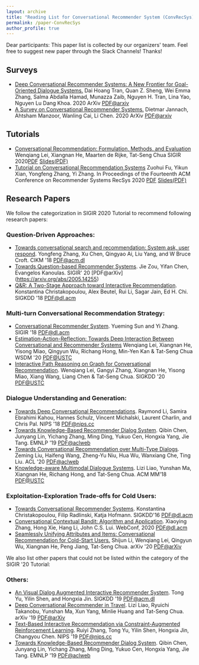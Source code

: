 ```yaml
---
layout: archive
title: "Reading List for Conversational Recommender System (ConvRecSys)"
permalink: /paper-ConvRecSys
author_profile: true
---
```




Dear participants: This paper list is collected by our organizers' team. Feel free to suggest new paper through the Slack Channels! Thanks!



## Surveys

- <u>Deep Conversational Recommender Systems: A New Frontier for Goal-Oriented Dialogue Systems.</u> Dai Hoang Tran, Quan Z. Sheng, Wei Emma Zhang, Salma Abdalla Hamad, Munazza Zaib, Nguyen H. Tran, Lina Yao, Nguyen Lu Dang Khoa. 2020 ArXiv [PDF@arxiv](https://arxiv.org/abs/2004.13245)
- <u>A Survey on Conversational Recommender Systems.</u> Dietmar Jannach, Ahtsham Manzoor, Wanling Cai, Li Chen. 2020 ArXiv [PDF@arxiv](https://arxiv.org/abs/2004.00646)



## Tutorials

- <u>Conversational Recommendation: Formulation, Methods, and Evaluation</u> Wenqiang Lei, Xiangnan He, Maarten de Rijke, Tat-Seng Chua SIGIR 2020[PDF](http://staff.ustc.edu.cn/~hexn/papers/sigir20-tutorial.pdf) [Slides(PDF)](http://staff.ustc.edu.cn/~hexn/slides/sigir20-tutorial-CRS-slides.pdf)
- <u>Tutorial on Conversational Recommendation Systems</u> Zuohui Fu, Yikun Xian, Yongfeng Zhang, Yi Zhang. In Proceedings of the Fourteenth ACM Conference on Recommender Systems RecSys 2020 [PDF](http://yongfeng.me/attach/fu-recsys2020.pdf) [Slides(PDF)](https://drive.google.com/file/d/14Fvxi--sX-52ZOZLySityXnTdsfWHWRe/view)



## Research Papers

We follow the categorization in SIGIR 2020 Tutorial to recommend following research papers:

### Question-Driven Approaches:

- <u>Towards conversational search and recommendation: System ask, user respond</u>. Yongfeng Zhang, Xu Chen, Qingyao Ai, Liu Yang, and W Bruce Croft. CIKM '18 [PDF@acm.dl](https://dl.acm.org/doi/10.1145/3269206.3271776)
- <u>Towards Question-based Recommender Systems</u>. Jie Zou, Yifan Chen, Evangelos Kanoulas. SIGIR' 20 [PDF@arXiv] (https://arxiv.org/abs/2005.14255)
- <u>Q&R: A Two-Stage Approach toward Interactive Recommendation</u>. Konstantina Christakopoulou, Alex Beutel, Rui Li, Sagar Jain, Ed H. Chi. SIGKDD '18 [PDF@dl.acm](https://dl.acm.org/doi/pdf/10.1145/3219819.3219894?download=true)

### Multi-turn Conversational Recommendation Strategy:

- <u>Conversational Recommender System</u>. Yueming Sun and Yi Zhang. SIGIR '18 [PDF@dl.acm](https://dl.acm.org/doi/10.1145/3209978.3210002)
- <u>Estimation-Action-Reflection: Towards Deep Interaction Between Conversational and Recommender Systems</u> Wenqiang Lei, Xiangnan He, Yisong Miao, Qingyun Wu, Richang Hong, Min-Yen Kan & Tat-Seng Chua WSDM '20 [PDF@USTC](http://staff.ustc.edu.cn/~hexn/papers/wsdm20-EAR.pdf)
- <u>Interactive Path Reasoning on Graph for Conversational Recommendation</u>. Wenqiang Lei, Gangyi Zhang, Xiangnan He, Yisong Miao, Xiang Wang, Liang Chen & Tat-Seng Chua. SIGKDD '20 [PDF@USTC](http://staff.ustc.edu.cn/~hexn/papers/kdd20-graph-crs.pdf)

### Dialogue Understanding and Generation:

- <u>Towards Deep Conversational Recommendations</u>. Raymond Li, Samira Ebrahimi Kahou, Hannes Schulz, Vincent Michalski, Laurent Charlin, and Chris Pal. NIPS '18 [PDF@nips.cc](https://papers.nips.cc/paper/8180-towards-deep-conversational-recommendations)
- <u>Towards Knowledge-Based Recommender Dialog System</u>. Qibin Chen, Junyang Lin, Yichang Zhang, Ming Ding, Yukuo Cen, Hongxia Yang, Jie Tang. EMNLP '19 [PDF@aclweb](https://www.aclweb.org/anthology/D19-1189/)
- <u>Towards Conversational Recommendation over Multi-Type Dialogs</u>. Zeming Liu, Haifeng Wang, Zheng-Yu Niu, Hua Wu, Wanxiang Che, Ting Liu. ACL '20 [PDF@aclweb](https://www.aclweb.org/anthology/2020.acl-main.98/)
- <u>Knowledge-aware Multimodal Dialogue Systems</u>. Lizi Liao, Yunshan Ma, Xiangnan He, Richang Hong, and Tat-Seng Chua. ACM MM'18 [PDF@USTC](http://staff.ustc.edu.cn/~hexn/papers/mm18-multimodal-dialog.pdf)

### Exploitation-Exploration Trade-offs for Cold Users:

- <u>Towards Conversational Recommender Systems</u>. Konstantina Christakopoulou, Filip Radlinski, Katja Hofmann. SIGKDD'16 [PDF@dl.acm](https://dl.acm.org/doi/pdf/10.1145/2939672.2939746)
- <u>Conversational Contextual Bandit: Algorithm and Application</u>. Xiaoying Zhang, Hong Xie, Hang Li, John C.S. Lui. WebConf, 2020 [PDF@dl.acm](https://dl.acm.org/doi/abs/10.1145/3366423.3380148)
- <u>Seamlessly Unifying Attributes and Items: Conversational Recommendation for Cold-Start Users.</u> Shijun Li, Wenqiang Lei, Qingyun Wu, Xiangnan He, Peng Jiang, Tat-Seng Chua. arXiv '20 [PDF@arXiv](https://arxiv.org/abs/2005.12979)



We also list other papers that could not be listed within the category of the SIGIR '20 Tutorial:

### Others:

- <u>An Visual Dialog Augmented Interactive Recommender System</u>. Tong Yu, Yilin Shen, and Hongxia Jin. SIGKDD '19 [PDF@acm.dl](https://dl.acm.org/doi/10.1145/3292500.3330991)
- <u>Deep Conversational Recommender in Travel</u>. Lizi Liao, Ryuichi Takanobu, Yunshan Ma, Xun Yang, Minlie Huang and Tat-Seng Chua. arXiv '19 [PDF@arXiv](https://arxiv.org/pdf/1907.00710.pdf)
- <u>Text-Based Interactive Recommendation via Constraint-Augmented Reinforcement Learning</u>. Ruiyi Zhang, Tong Yu, Yilin Shen, Hongxia Jin, Changyou Chen. NIPS '19 [PDF@nips.cc](http://papers.nips.cc/paper/9657-text-based-interactive-recommendation-via-constraint-augmented-reinforcement-learning.pdf)
- <u>Towards Knowledge-Based Recommender Dialog System</u>. Qibin Chen, Junyang Lin, Yichang Zhang, Ming Ding, Yukuo Cen, Hongxia Yang, Jie Tang. EMNLP '19 [PDF@aclweb](https://www.aclweb.org/anthology/D19-1189/)

